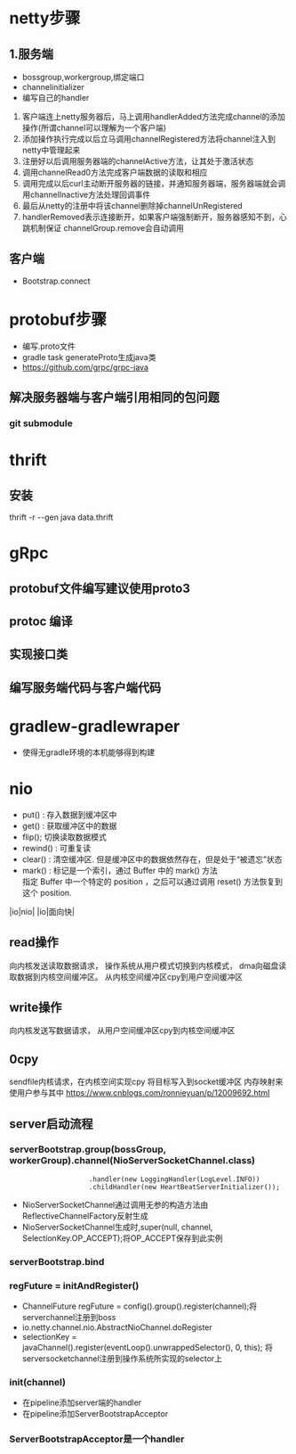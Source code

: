 # netty步骤
## 1.服务端
- bossgroup,workergroup,绑定端口
- channelinitializer
- 编写自己的handler

1. 客户端连上netty服务器后，马上调用handlerAdded方法完成channel的添加操作(所谓channel可以理解为一个客户端)
2. 添加操作执行完成以后立马调用channelRegistered方法将channel注入到netty中管理起来
3. 注册好以后调用服务器端的channelActive方法，让其处于激活状态
4. 调用channelRead0方法完成客户端数据的读取和相应
5. 调用完成以后curl主动断开服务器的链接，并通知服务器端，服务器端就会调用channelInactive方法处理回调事件
6. 最后从netty的注册中将该channel删除掉channelUnRegistered
7. handlerRemoved表示连接断开，如果客户端强制断开，服务器感知不到，心跳机制保证 channelGroup.remove会自动调用

## 客户端
- Bootstrap.connect

# protobuf步骤
- 编写.proto文件
- gradle task generateProto生成java类
- https://github.com/grpc/grpc-java
## 解决服务器端与客户端引用相同的包问题
### git submodule

# thrift
## 安装
thrift -r --gen java data.thrift

# gRpc
## protobuf文件编写建议使用proto3
## protoc 编译
## 实现接口类
## 编写服务端代码与客户端代码

# gradlew-gradlewraper
- 使得无gradle环境的本机能够得到构建

# nio
- put() : 存入数据到缓冲区中
- get() : 获取缓冲区中的数据
- flip(); 切换读取数据模式
- rewind() : 可重复读
- clear() : 清空缓冲区. 但是缓冲区中的数据依然存在，但是处于“被遗忘”状态
- mark() : 标记是一个索引，通过 Buffer 中的 mark() 方法  
指定 Buffer 中一个特定的 position ，之后可以通过调用 reset() 方法恢复到这个 position.


|io|nio|
|io|面向快|

## read操作
向内核发送读取数据请求，
操作系统从用户模式切换到内核模式，
dma向磁盘读取数据到内核空间缓冲区。
从内核空间缓冲区cpy到用户空间缓冲区

## write操作
向内核发送写数据请求，
从用户空间缓冲区cpy到内核空间缓冲区

## 0cpy
sendfile内核请求，在内核空间实现cpy
将目标写入到socket缓冲区
内存映射来使用户参与其中
https://www.cnblogs.com/ronnieyuan/p/12009692.html

## server启动流程
### serverBootstrap.group(bossGroup, workerGroup).channel(NioServerSocketChannel.class)
                        .handler(new LoggingHandler(LogLevel.INFO))
                        .childHandler(new HeartBeatServerInitializer());
- NioServerSocketChannel通过调用无参的构造方法由ReflectiveChannelFactory反射生成
- NioServerSocketChannel生成时,super(null, channel, SelectionKey.OP_ACCEPT);将OP_ACCEPT保存到此实例

    
### serverBootstrap.bind
### regFuture = initAndRegister()
- ChannelFuture regFuture = config().group().register(channel);将serverchannel注册到boss
- io.netty.channel.nio.AbstractNioChannel.doRegister
- selectionKey = javaChannel().register(eventLoop().unwrappedSelector(), 0, this);
    将serversocketchannel注册到操作系统所实现的selector上
### init(channel)
- 在pipeline添加server端的handler
- 在pipeline添加ServerBootstrapAcceptor
### ServerBootstrapAcceptor是一个handler